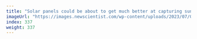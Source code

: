 ```yaml
---
title: "Solar panels could be about to get much better at capturing sunlight"
imageUrl: "https://images.newscientist.com/wp-content/uploads/2023/07/06160559/SEI_163064826.jpg?width=788"
index: 337
weight: 337
---
```

